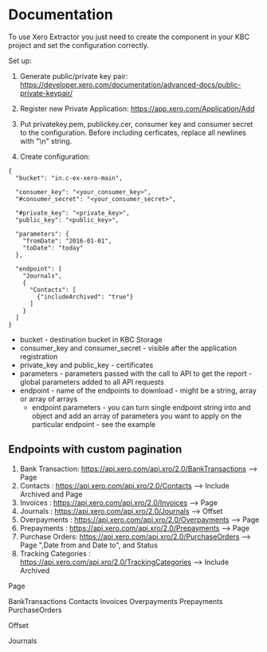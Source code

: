 # Documentation

To use Xero Extractor you just need to create the component in your KBC project and set the configuration correctly.

Set up:

1. Generate public/private key pair: https://developer.xero.com/documentation/advanced-docs/public-private-keypair/

2. Register new Private Application: https://app.xero.com/Application/Add

3. Put privatekey.pem, publickey.cer, consumer key and consumer secret to the configuration. Before including cerficates, replace all newlines with "\n" string.

4. Create configuration:

```
{
  "bucket": "in.c-ex-xero-main",

  "consumer_key": "<your_consumer_key>",
  "#consumer_secret": "<your_consumer_secret>",

  "#private_key": "<private_key>",
  "public_key": "<public_key>",

  "parameters": {
  	"fromDate": "2016-01-01",
  	"toDate": "today"
  },

  "endpoint": [
    "Journals",
    {
      "Contacts": [
        {"includeArchived": "true"}
      ]
    }
  ]
}
```

* bucket - destination bucket in KBC Storage
* consumer_key and consumer_secret - visible after the application registration
* private_key and public_key - certificates
* parameters - parameters passed with the call to API to get the report - global parameters added to all API requests
* endpoint - name of the endpoints to download - might be a string, array or array of arrays
  * endpoint parameters - you can turn single endpoint string into and object and add an array of parameters you want to apply on the particular endpoint - see the example

## Endpoints with custom pagination

1. Bank Transaction: https://api.xero.com/api.xro/2.0/BankTransactions --> Page 
2. Contacts : https://api.xero.com/api.xro/2.0/Contacts --> Include Archived and Page 
3. Invoices : https://api.xero.com/api.xro/2.0/Invoices --> Page 
4. Journals : https://api.xero.com/api.xro/2.0/Journals --> Offset 
5. Overpayments : https://api.xero.com/api.xro/2.0/Overpayments --> Page 
6. Prepayments : https://api.xero.com/api.xro/2.0/Prepayments --> Page 
7. Purchase Orders: https://api.xero.com/api.xro/2.0/PurchaseOrders --> Page ",Date from and Date to", and Status 
8. Tracking Categories : https://api.xero.com/api.xro/2.0/TrackingCategories --> Include Archived

Page 

BankTransactions
Contacts
Invoices
Overpayments
Prepayments
PurchaseOrders


Offset

Journals




